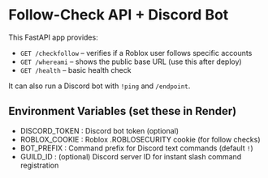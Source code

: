 # Follow-Check API + Discord Bot

This FastAPI app provides:
* `GET /checkfollow` – verifies if a Roblox user follows specific accounts
* `GET /whereami` – shows the public base URL (use this after deploy)
* `GET /health` – basic health check

It can also run a Discord bot with `!ping` and `/endpoint`.

## Environment Variables (set these in Render)
- DISCORD_TOKEN : Discord bot token (optional)
- ROBLOX_COOKIE : Roblox .ROBLOSECURITY cookie (for follow checks)
- BOT_PREFIX    : Command prefix for Discord text commands (default `!`)
- GUILD_ID      : (optional) Discord server ID for instant slash command registration
